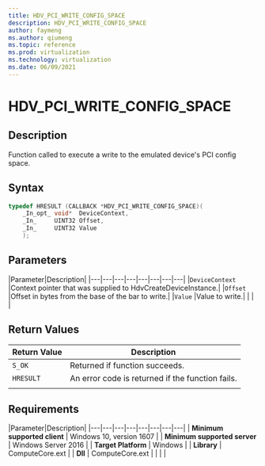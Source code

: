 ```yaml
---
title: HDV_PCI_WRITE_CONFIG_SPACE
description: HDV_PCI_WRITE_CONFIG_SPACE
author: faymeng
ms.author: qiumeng
ms.topic: reference
ms.prod: virtualization
ms.technology: virtualization
ms.date: 06/09/2021
---
```

# HDV_PCI_WRITE_CONFIG_SPACE

## Description

Function called to execute a write to the emulated device's PCI config space.

## Syntax

```C++
typedef HRESULT (CALLBACK *HDV_PCI_WRITE_CONFIG_SPACE)(
    _In_opt_ void*  DeviceContext,
    _In_     UINT32 Offset,
    _In_     UINT32 Value
    );
```

## Parameters

|Parameter|Description|
|---|---|---|---|---|---|---|---|
|`DeviceContext` |Context pointer that was supplied to HdvCreateDeviceInstance.|
|`Offset` |Offset in bytes from the base of the bar to write.|
|`Value` |Value to write.|
|    |    |

## Return Values

|Return Value     |Description|
|---|---|
|`S_OK` | Returned if function succeeds.|
|`HRESULT` | An error code is returned if the function fails.
|     |     |

## Requirements

|Parameter|Description|
|---|---|---|---|---|---|---|---|
| **Minimum supported client** | Windows 10, version 1607 |
| **Minimum supported server** | Windows Server 2016 |
| **Target Platform** | Windows |
| **Library** | ComputeCore.ext |
| **Dll** | ComputeCore.ext |
|    |    |
